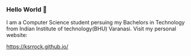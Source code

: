 ### Hello World 👋

I am a Computer Science student persuing my Bachelors in Technology from Indian Institute of technology(BHU) Varanasi.
Visit my personal website:

https://ksrrock.github.io/
